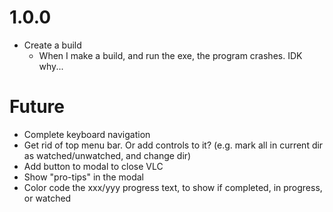 # 1.0.0


- Create a build
	- When I make a build, and run the exe, the program crashes. IDK why...

# Future

- Complete keyboard navigation
- Get rid of top menu bar. Or add controls to it? (e.g. mark all in current dir as watched/unwatched, and change dir)
- Add button to modal to close VLC
- Show "pro-tips" in the modal
- Color code the xxx/yyy progress text, to show if completed, in progress, or watched

